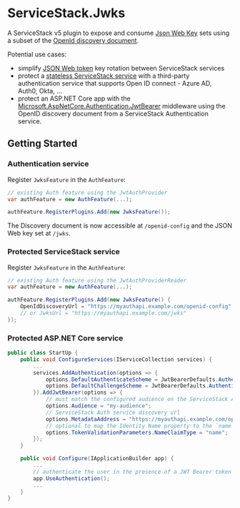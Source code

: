 # ServiceStack.Jwks

A ServiceStack v5 plugin to expose and consume [Json Web Key](https://tools.ietf.org/html/rfc7517) sets using a subset of the [OpenId discovery document](https://openid.net/specs/openid-connect-discovery-1_0.html).

Potential use cases:
-  simplify [JSON Web token](http://docs.servicestack.net/jwt-authprovider) key rotation between ServiceStack services
-  protect a [stateless ServiceStack service](http://docs.servicestack.net/jwt-authprovider#services-only-validating-tokens) with a third-party authentication service that supports Open ID connect - Azure AD, Auth0, Okta, ...
-  protect an ASP.NET Core app with the [Microsoft.AspNetCore.Authentication.JwtBearer](https://www.nuget.org/packages/Microsoft.AspNetCore.Authentication.JwtBearer/) middleware using the OpenID discovery document from a ServiceStack Authentication service.

## Getting Started

### Authentication service

Register `JwksFeature` in the `AuthFeature`:

```cs
// existing Auth feature using the JwtAuthProvider
var authFeature = new AuthFeature(...);

authFeature.RegisterPlugins.Add(new JwksFeature());
```

The Discovery document is now accessible at `/openid-config` and the JSON Web key set at `/jwks`.

### Protected ServiceStack service

Register `JwksFeature` in the `AuthFeature`:

```cs
// existing Auth feature using the JwtAuthProviderReader
var authFeature = new AuthFeature(...);

authFeature.RegisterPlugins.Add(new JwksFeature() {
    OpenIdDiscoveryUrl = "https://myauthapi.example.com/openid-config"
    // or JwksUrl = "https://myauthapi.example.com/jwks"
});
```

### Protected ASP.NET Core service

```cs
public class StartUp {
    public void ConfigureServices(IServiceCollection services) {
        ...
        services.AddAuthentication(options => {
            options.DefaultAuthenticateScheme = JwtBearerDefaults.AuthenticationScheme;
            options.DefaultChallengeScheme = JwtBearerDefaults.AuthenticationScheme;
        }).AddJwtBearer(options => {
            // must match the configured audience on the ServiceStack Auth service
            options.Audience = "my-audience"; 
            // ServiceStack Auth service discovery url
            options.MetadataAddress = "https://myauthapi.example.com/openid-config" 
            // optional to map the Identity Name property to the `name` claim used by ServiceStack.
            options.TokenValidationParameters.NameClaimType = "name"; 
        });
    }

    public void Configure(IApplicationBuilder app) {
        ...
        // authenticate the user in the presence of a JWT Bearer token
        app.UseAuthentication(); 
        ...
    }
}
```